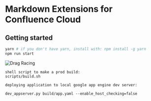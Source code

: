 # Markdown Extensions for Confluence Cloud

## Getting started

```bash
yarn # if you don't have yarn, install with: npm install -g yarn
npm run start
```
![Drag Racing](https://www.w3schools.com/w3css/img_lights.jpg)

```
shell script to make a prod build:
scripts/build.sh
```

```
deploying application to local google app engine dev server:

dev_appserver.py build/app.yaml --enable_host_checking=false
```
